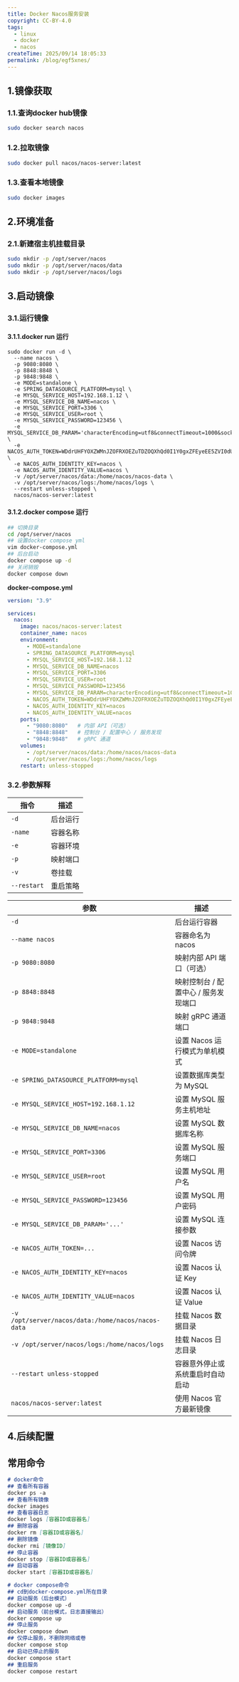 ```yaml
---
title: Docker Nacos服务安装
copyright: CC-BY-4.0
tags:
  - linux
  - docker
  - nacos
createTime: 2025/09/14 18:05:33
permalink: /blog/egf5xnes/
---
```


## 1.镜像获取

### 1.1.查询docker hub镜像

```bash
sudo docker search nacos
```

### 1.2.拉取镜像

```bash
sudo docker pull nacos/nacos-server:latest
```

### 1.3.查看本地镜像

```bash
sudo docker images
```

## 2.环境准备
### 2.1.新建宿主机挂载目录

```bash
sudo mkdir -p /opt/server/nacos
sudo mkdir -p /opt/server/nacos/data
sudo mkdir -p /opt/server/nacos/logs
```

## 3.启动镜像

### 3.1.运行镜像
#### 3.1.1.docker run 运行

```shell
sudo docker run -d \
  --name nacos \
  -p 9080:8080 \
  -p 8848:8848 \
  -p 9848:9848 \
  -e MODE=standalone \
  -e SPRING_DATASOURCE_PLATFORM=mysql \
  -e MYSQL_SERVICE_HOST=192.168.1.12 \
  -e MYSQL_SERVICE_DB_NAME=nacos \
  -e MYSQL_SERVICE_PORT=3306 \
  -e MYSQL_SERVICE_USER=root \
  -e MYSQL_SERVICE_PASSWORD=123456 \
  -e MYSQL_SERVICE_DB_PARAM='characterEncoding=utf8&connectTimeout=1000&socketTimeout=3000&autoReconnect=true&useUnicode=true&useSSL=false&serverTimezone=Asia/Shanghai&allowPublicKeyRetrieval=true' \
  -e NACOS_AUTH_TOKEN=WDdrUHFYOXZWMnJZOFRXOEZuTDZOQXhQd0I1Y0gxZFEyeEE5ZVI0dU04aUs3b1AzdyN2TjJsVjBqRzVmVA== \
  -e NACOS_AUTH_IDENTITY_KEY=nacos \
  -e NACOS_AUTH_IDENTITY_VALUE=nacos \
  -v /opt/server/nacos/data:/home/nacos/nacos-data \
  -v /opt/server/nacos/logs:/home/nacos/logs \
  --restart unless-stopped \
  nacos/nacos-server:latest

```
#### 3.1.2.docker compose 运行

```bash
## 切换目录
cd /opt/server/nacos
## 设置docker compose yml
vim docker-compose.yml
## 后台启动
docker compose up -d
## 关闭销毁
docker compose down
```

**docker-compose.yml**

```yaml
version: "3.9"

services:
  nacos:
    image: nacos/nacos-server:latest
    container_name: nacos
    environment:
      - MODE=standalone
      - SPRING_DATASOURCE_PLATFORM=mysql
      - MYSQL_SERVICE_HOST=192.168.1.12
      - MYSQL_SERVICE_DB_NAME=nacos
      - MYSQL_SERVICE_PORT=3306
      - MYSQL_SERVICE_USER=root
      - MYSQL_SERVICE_PASSWORD=123456
      - MYSQL_SERVICE_DB_PARAM=characterEncoding=utf8&connectTimeout=1000&socketTimeout=3000&autoReconnect=true&useUnicode=true&useSSL=false&serverTimezone=Asia/Shanghai&allowPublicKeyRetrieval=true
      - NACOS_AUTH_TOKEN=WDdrUHFYOXZWMnJZOFRXOEZuTDZOQXhQd0I1Y0gxZFEyeEE5ZVI0dU04aUs3b1AzdyN2TjJsVjBqRzVmVA==
      - NACOS_AUTH_IDENTITY_KEY=nacos
      - NACOS_AUTH_IDENTITY_VALUE=nacos
    ports:
      - "9080:8080"   # 内部 API（可选）
      - "8848:8848"   # 控制台 / 配置中心 / 服务发现
      - "9848:9848"   # gRPC 通道
    volumes:
      - /opt/server/nacos/data:/home/nacos/nacos-data
      - /opt/server/nacos/logs:/home/nacos/logs
    restart: unless-stopped
```

### 3.2.参数解释

| 指令        | 描述     |
| ----------- | -------- |
| `-d`        | 后台运行 |
| `-name`     | 容器名称 |
| `-e`        | 容器环境 |
| `-p`        | 映射端口 |
| `-v`        | 卷挂载   |
| `--restart` | 重启策略 |

| 参数                                               | 描述                                 |
| -------------------------------------------------- | ------------------------------------ |
| `-d`                                               | 后台运行容器                         |
| `--name nacos`                                     | 容器命名为 nacos                     |
| `-p 9080:8080`                                     | 映射内部 API 端口（可选）            |
| `-p 8848:8848`                                     | 映射控制台 / 配置中心 / 服务发现端口 |
| `-p 9848:9848`                                     | 映射 gRPC 通道端口                   |
| `-e MODE=standalone`                               | 设置 Nacos 运行模式为单机模式        |
| `-e SPRING_DATASOURCE_PLATFORM=mysql`              | 设置数据库类型为 MySQL               |
| `-e MYSQL_SERVICE_HOST=192.168.1.12`               | 设置 MySQL 服务主机地址              |
| `-e MYSQL_SERVICE_DB_NAME=nacos`                   | 设置 MySQL 数据库名称                |
| `-e MYSQL_SERVICE_PORT=3306`                       | 设置 MySQL 服务端口                  |
| `-e MYSQL_SERVICE_USER=root`                       | 设置 MySQL 用户名                    |
| `-e MYSQL_SERVICE_PASSWORD=123456`                 | 设置 MySQL 用户密码                  |
| `-e MYSQL_SERVICE_DB_PARAM='...'`                  | 设置 MySQL 连接参数                  |
| `-e NACOS_AUTH_TOKEN=...`                          | 设置 Nacos 访问令牌                  |
| `-e NACOS_AUTH_IDENTITY_KEY=nacos`                 | 设置 Nacos 认证 Key                  |
| `-e NACOS_AUTH_IDENTITY_VALUE=nacos`               | 设置 Nacos 认证 Value                |
| `-v /opt/server/nacos/data:/home/nacos/nacos-data` | 挂载 Nacos 数据目录                  |
| `-v /opt/server/nacos/logs:/home/nacos/logs`       | 挂载 Nacos 日志目录                  |
| `--restart unless-stopped`                         | 容器意外停止或系统重启时自动启动     |
| `nacos/nacos-server:latest`                        | 使用 Nacos 官方最新镜像              |

## 4.后续配置



## 常用命令

```markdown
# docker命令
## 查看所有容器
docker ps -a
## 查看所有镜像
docker images
## 查看容器日志
docker logs [容器ID或容器名]
## 删除容器
docker rm [容器ID或容器名]
## 删除镜像
docker rmi [镜像ID]
## 停止容器
docker stop [容器ID或容器名]
## 启动容器
docker start [容器ID或容器名]

# docker compose命令
## cd到docker-compose.yml所在目录
## 启动服务（后台模式）
docker compose up -d
## 启动服务（前台模式，日志直接输出）
docker compose up
## 停止服务
docker compose down
## 仅停止服务，不删除网络或卷
docker compose stop
## 启动已停止的服务
docker compose start
## 重启服务
docker compose restart
```

